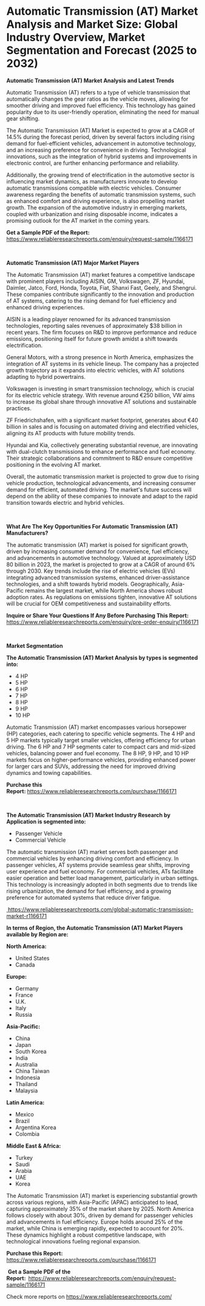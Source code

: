 <p><h1>Automatic Transmission (AT) Market Analysis and Market Size: Global Industry Overview, Market Segmentation and Forecast (2025 to 2032)</h1></p><p><strong>Automatic Transmission (AT) Market Analysis and Latest Trends</strong></p>
<p><p>Automatic Transmission (AT) refers to a type of vehicle transmission that automatically changes the gear ratios as the vehicle moves, allowing for smoother driving and improved fuel efficiency. This technology has gained popularity due to its user-friendly operation, eliminating the need for manual gear shifting. </p><p>The Automatic Transmission (AT) Market is expected to grow at a CAGR of 14.5% during the forecast period, driven by several factors including rising demand for fuel-efficient vehicles, advancement in automotive technology, and an increasing preference for convenience in driving. Technological innovations, such as the integration of hybrid systems and improvements in electronic control, are further enhancing performance and reliability.</p><p>Additionally, the growing trend of electrification in the automotive sector is influencing market dynamics, as manufacturers innovate to develop automatic transmissions compatible with electric vehicles. Consumer awareness regarding the benefits of automatic transmission systems, such as enhanced comfort and driving experience, is also propelling market growth. The expansion of the automotive industry in emerging markets, coupled with urbanization and rising disposable income, indicates a promising outlook for the AT market in the coming years.</p></p>
<p><strong>Get a Sample PDF of the Report:&nbsp;</strong> <a href="https://www.reliableresearchreports.com/enquiry/request-sample/1166171?utm_campaign=34&utm_medium=2&utm_source=Github&utm_content=ia&utm_term=27022025&utm_id=automatic-transmission-at">https://www.reliableresearchreports.com/enquiry/request-sample/1166171</a></p>
<p>&nbsp;</p>
<p><strong>Automatic Transmission (AT) Major Market Players</strong></p>
<p><p>The Automatic Transmission (AT) market features a competitive landscape with prominent players including AISIN, GM, Volkswagen, ZF, Hyundai, Daimler, Jatco, Ford, Honda, Toyota, Fiat, Shanxi Fast, Geely, and Shengrui. These companies contribute significantly to the innovation and production of AT systems, catering to the rising demand for fuel efficiency and enhanced driving experiences.</p><p>AISIN is a leading player renowned for its advanced transmission technologies, reporting sales revenues of approximately $38 billion in recent years. The firm focuses on R&D to improve performance and reduce emissions, positioning itself for future growth amidst a shift towards electrification.</p><p>General Motors, with a strong presence in North America, emphasizes the integration of AT systems in its vehicle lineup. The company has a projected growth trajectory as it expands into electric vehicles, with AT solutions adapting to hybrid powertrains.</p><p>Volkswagen is investing in smart transmission technology, which is crucial for its electric vehicle strategy. With revenue around €250 billion, VW aims to increase its global share through innovative AT solutions and sustainable practices.</p><p>ZF Friedrichshafen, with a significant market footprint, generates about €40 billion in sales and is focusing on automated driving and electrified vehicles, aligning its AT products with future mobility trends.</p><p>Hyundai and Kia, collectively generating substantial revenue, are innovating with dual-clutch transmissions to enhance performance and fuel economy. Their strategic collaborations and commitment to R&D ensure competitive positioning in the evolving AT market.</p><p>Overall, the automatic transmission market is projected to grow due to rising vehicle production, technological advancements, and increasing consumer demand for efficient, automated driving. The market's future success will depend on the ability of these companies to innovate and adapt to the rapid transition towards electric and hybrid vehicles.</p></p>
<p>&nbsp;</p>
<p><strong>What Are The Key Opportunities For Automatic Transmission (AT) Manufacturers?</strong></p>
<p><p>The automatic transmission (AT) market is poised for significant growth, driven by increasing consumer demand for convenience, fuel efficiency, and advancements in automotive technology. Valued at approximately USD 80 billion in 2023, the market is projected to grow at a CAGR of around 6% through 2030. Key trends include the rise of electric vehicles (EVs) integrating advanced transmission systems, enhanced driver-assistance technologies, and a shift towards hybrid models. Geographically, Asia-Pacific remains the largest market, while North America shows robust adoption rates. As regulations on emissions tighten, innovative AT solutions will be crucial for OEM competitiveness and sustainability efforts.</p></p>
<p><strong>Inquire or Share Your Questions If Any Before Purchasing This Report:</strong> <a href="https://www.reliableresearchreports.com/enquiry/pre-order-enquiry/1166171?utm_campaign=34&utm_medium=2&utm_source=Github&utm_content=ia&utm_term=27022025&utm_id=automatic-transmission-at">https://www.reliableresearchreports.com/enquiry/pre-order-enquiry/1166171</a></p>
<p>&nbsp;</p>
<p><strong>Market Segmentation</strong></p>
<p><strong>The Automatic Transmission (AT) Market Analysis by types is segmented into:</strong></p>
<p><ul><li>4 HP</li><li>5 HP</li><li>6 HP</li><li>7 HP</li><li>8 HP</li><li>9 HP</li><li>10 HP</li></ul></p>
<p><p>Automatic Transmission (AT) market encompasses various horsepower (HP) categories, each catering to specific vehicle segments. The 4 HP and 5 HP markets typically target smaller vehicles, offering efficiency for urban driving. The 6 HP and 7 HP segments cater to compact cars and mid-sized vehicles, balancing power and fuel economy. The 8 HP, 9 HP, and 10 HP markets focus on higher-performance vehicles, providing enhanced power for larger cars and SUVs, addressing the need for improved driving dynamics and towing capabilities.</p></p>
<p><strong>Purchase this Report:&nbsp;</strong><a href="https://www.reliableresearchreports.com/purchase/1166171?utm_campaign=34&utm_medium=2&utm_source=Github&utm_content=ia&utm_term=27022025&utm_id=automatic-transmission-at">https://www.reliableresearchreports.com/purchase/1166171</a></p>
<p>&nbsp;</p>
<p><strong>The Automatic Transmission (AT) Market Industry Research by Application is segmented into:</strong></p>
<p><ul><li>Passenger Vehicle</li><li>Commercial Vehicle</li></ul></p>
<p><p>The automatic transmission (AT) market serves both passenger and commercial vehicles by enhancing driving comfort and efficiency. In passenger vehicles, AT systems provide seamless gear shifts, improving user experience and fuel economy. For commercial vehicles, ATs facilitate easier operation and better load management, particularly in urban settings. This technology is increasingly adopted in both segments due to trends like rising urbanization, the demand for fuel efficiency, and a growing preference for automated systems that reduce driver fatigue.</p></p>
<p><a href="https://www.reliableresearchreports.com/global-automatic-transmission-market-r1166171?utm_campaign=34&utm_medium=2&utm_source=Github&utm_content=ia&utm_term=27022025&utm_id=automatic-transmission-at">&nbsp;https://www.reliableresearchreports.com/global-automatic-transmission-market-r1166171</a></p>
<p><strong>In terms of Region, the Automatic Transmission (AT) Market Players available by Region are:</strong></p>
<p>
    <p> <strong> North America: </strong>
        <ul>
            <li>United States</li>
            <li>Canada</li>
        </ul>
        </p> 
    <p> <strong> Europe: </strong>
        <ul>
            <li>Germany</li>
            <li>France</li>
            <li>U.K.</li>
            <li>Italy</li>
            <li>Russia</li>
        </ul>
        </p> 
    <p> <strong> Asia-Pacific: </strong>
        <ul>
            <li>China</li>
            <li>Japan</li>
            <li>South Korea</li>
            <li>India</li>
            <li>Australia</li>
            <li>China Taiwan</li>
            <li>Indonesia</li>
            <li>Thailand</li>
            <li>Malaysia</li>
        </ul>
        </p> 
    <p> <strong> Latin America: </strong>
        <ul>
            <li>Mexico</li>
            <li>Brazil</li>
            <li>Argentina Korea</li>
            <li>Colombia</li>
        </ul>
        </p> 
    <p> <strong> Middle East & Africa: </strong>
        <ul>
            <li>Turkey</li>
            <li>Saudi</li>
            <li>Arabia</li>
            <li>UAE</li>
            <li>Korea</li>
        </ul>
    </p>
    </p>
<p><p>The Automatic Transmission (AT) market is experiencing substantial growth across various regions, with Asia-Pacific (APAC) anticipated to lead, capturing approximately 35% of the market share by 2025. North America follows closely with about 30%, driven by demand for passenger vehicles and advancements in fuel efficiency. Europe holds around 25% of the market, while China is emerging rapidly, expected to account for 20%. These dynamics highlight a robust competitive landscape, with technological innovations fueling regional expansion.</p></p>
<p><strong>Purchase this Report: </strong><a href="https://www.reliableresearchreports.com/purchase/1166171?utm_campaign=34&utm_medium=2&utm_source=Github&utm_content=ia&utm_term=27022025&utm_id=automatic-transmission-at">https://www.reliableresearchreports.com/purchase/1166171</a></p>
<p>&nbsp;<strong>Get a Sample PDF of the Report:&nbsp;&nbsp;</strong><a href="https://www.reliableresearchreports.com/enquiry/request-sample/1166171?utm_campaign=34&utm_medium=2&utm_source=Github&utm_content=ia&utm_term=27022025&utm_id=automatic-transmission-at">https://www.reliableresearchreports.com/enquiry/request-sample/1166171</a></p>
<p><strong></strong></p>
<p>Check more reports on <a href="https://www.reliableresearchreports.com/?utm_campaign=34&utm_medium=2&utm_source=Github&utm_content=ia&utm_term=27022025&utm_id=automatic-transmission-at">https://www.reliableresearchreports.com/</a></p>